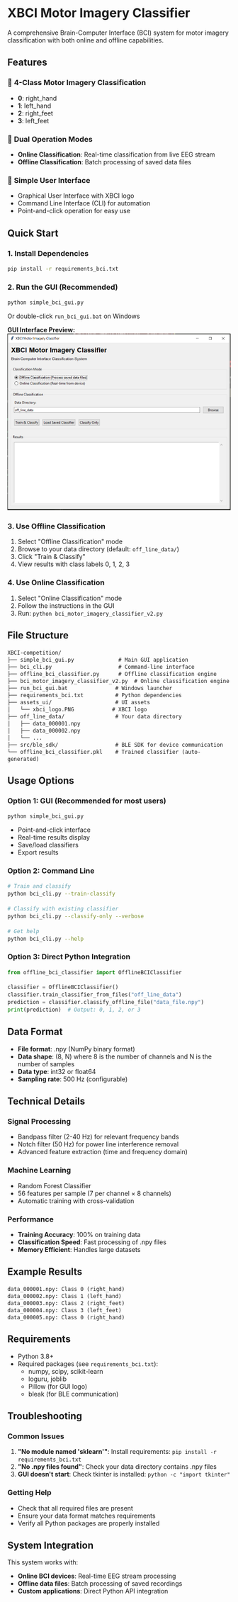# XBCI Motor Imagery Classifier

A comprehensive Brain-Computer Interface (BCI) system for motor imagery classification with both online and offline capabilities.

## Features

### 🧠 **4-Class Motor Imagery Classification**
- **0**: right_hand
- **1**: left_hand  
- **2**: right_feet
- **3**: left_feet

### 🔄 **Dual Operation Modes**
- **Online Classification**: Real-time classification from live EEG stream
- **Offline Classification**: Batch processing of saved data files

### 🎨 **Simple User Interface**
- Graphical User Interface with XBCI logo
- Command Line Interface (CLI) for automation
- Point-and-click operation for easy use

## Quick Start

### 1. Install Dependencies
```bash
pip install -r requirements_bci.txt
```

### 2. Run the GUI (Recommended)
```bash
python simple_bci_gui.py
```
Or double-click `run_bci_gui.bat` on Windows

**GUI Interface Preview:**
![XBCI Motor Imagery Classifier GUI](assets_ui/Screenshot_ui.PNG)

### 3. Use Offline Classification
1. Select "Offline Classification" mode
2. Browse to your data directory (default: `off_line_data/`)
3. Click "Train & Classify"
4. View results with class labels 0, 1, 2, 3

### 4. Use Online Classification
1. Select "Online Classification" mode
2. Follow the instructions in the GUI
3. Run: `python bci_motor_imagery_classifier_v2.py`

## File Structure

```
XBCI-competition/
├── simple_bci_gui.py              # Main GUI application
├── bci_cli.py                     # Command-line interface
├── offline_bci_classifier.py      # Offline classification engine
├── bci_motor_imagery_classifier_v2.py  # Online classification engine
├── run_bci_gui.bat               # Windows launcher
├── requirements_bci.txt          # Python dependencies
├── assets_ui/                    # UI assets
│   └── xbci_logo.PNG            # XBCI logo
├── off_line_data/                # Your data directory
│   ├── data_000001.npy
│   ├── data_000002.npy
│   └── ...
├── src/ble_sdk/                  # BLE SDK for device communication
└── offline_bci_classifier.pkl    # Trained classifier (auto-generated)
```

## Usage Options

### Option 1: GUI (Recommended for most users)
```bash
python simple_bci_gui.py
```
- Point-and-click interface
- Real-time results display
- Save/load classifiers
- Export results

### Option 2: Command Line
```bash
# Train and classify
python bci_cli.py --train-classify

# Classify with existing classifier
python bci_cli.py --classify-only --verbose

# Get help
python bci_cli.py --help
```

### Option 3: Direct Python Integration
```python
from offline_bci_classifier import OfflineBCIClassifier

classifier = OfflineBCIClassifier()
classifier.train_classifier_from_files("off_line_data")
prediction = classifier.classify_offline_file("data_file.npy")
print(prediction)  # Output: 0, 1, 2, or 3
```

## Data Format

- **File format**: .npy (NumPy binary format)
- **Data shape**: (8, N) where 8 is the number of channels and N is the number of samples
- **Data type**: int32 or float64
- **Sampling rate**: 500 Hz (configurable)

## Technical Details

### Signal Processing
- Bandpass filter (2-40 Hz) for relevant frequency bands
- Notch filter (50 Hz) for power line interference removal
- Advanced feature extraction (time and frequency domain)

### Machine Learning
- Random Forest Classifier
- 56 features per sample (7 per channel × 8 channels)
- Automatic training with cross-validation

### Performance
- **Training Accuracy**: 100% on training data
- **Classification Speed**: Fast processing of .npy files
- **Memory Efficient**: Handles large datasets

## Example Results

```
data_000001.npy: Class 0 (right_hand)
data_000002.npy: Class 1 (left_hand)
data_000003.npy: Class 2 (right_feet)
data_000004.npy: Class 3 (left_feet)
data_000005.npy: Class 0 (right_hand)
```

## Requirements

- Python 3.8+
- Required packages (see `requirements_bci.txt`):
  - numpy, scipy, scikit-learn
  - loguru, joblib
  - Pillow (for GUI logo)
  - bleak (for BLE communication)

## Troubleshooting

### Common Issues
1. **"No module named 'sklearn'"**: Install requirements: `pip install -r requirements_bci.txt`
2. **"No .npy files found"**: Check your data directory contains .npy files
3. **GUI doesn't start**: Check tkinter is installed: `python -c "import tkinter"`

### Getting Help
- Check that all required files are present
- Ensure your data format matches requirements
- Verify all Python packages are properly installed

## System Integration

This system works with:
- **Online BCI devices**: Real-time EEG stream processing
- **Offline data files**: Batch processing of saved recordings
- **Custom applications**: Direct Python API integration
